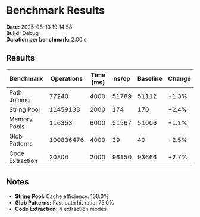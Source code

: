 # Benchmark Results

**Date:** 2025-08-13 19:14:58  
**Build:** Debug  
**Duration per benchmark:** 2.00 s  

## Results

| Benchmark | Operations | Time (ms) | ns/op | Baseline | Change |
|-----------|------------|-----------|-------|----------|--------|
| Path Joining | 77240 | 4000 | 51789 | 51112 | +1.3% |
| String Pool | 11459133 | 2000 | 174 | 170 | +2.4% |
| Memory Pools | 116353 | 6000 | 51567 | 51006 | +1.1% |
| Glob Patterns | 100836476 | 4000 | 39 | 40 | -2.5% |
| Code Extraction | 20804 | 2000 | 96150 | 93666 | +2.7% |

## Notes

- **String Pool:** Cache efficiency: 100.0%
- **Glob Patterns:** Fast path hit ratio: 75.0%
- **Code Extraction:** 4 extraction modes
